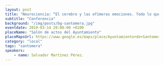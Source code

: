 ```yaml
---
layout: post
title: "Neurociencia: “El cerebro y las efímeras emociones. Todo lo que sube baja”"
subtitle: "Conferencia"
background: "/img/posts/bg-santomera.jpg"
eventdate: 2019-03-14 20:00:00 +0100
placeName: "Salón de actos del Ayuntamiento"
placeMapsUrl: https://www.google.es/maps/place/Ayuntamiento+de+Santomera/@38.061672,-1.0509643,17z/data=!3m1!4b1!4m5!3m4!1s0xd639b583c56b34d:0xecb076faf4091426!8m2!3d38.0616678!4d-1.0487756
category: "local"
tags: "santomera"
speakers:
    - name: Salvador Martínez Pérez.
---
```

